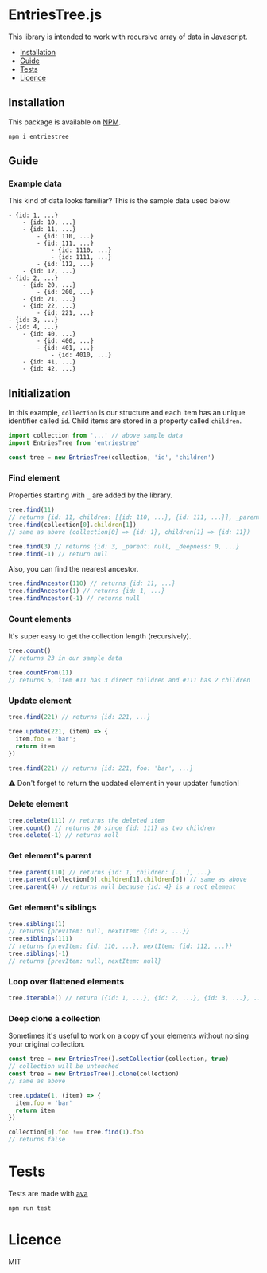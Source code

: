 # EntriesTree.js

This library is intended to work with recursive array of data in Javascript.

- [Installation](#installation)
- [Guide](#guide)
- [Tests](#tests)
- [Licence](#licence)

## Installation

This package is available on [NPM](https://www.npmjs.com/package/entriestree).

`npm i entriestree`

## Guide

### Example data

This kind of data looks familiar? This is the sample data used below.

```
- {id: 1, ...}
	- {id: 10, ...}
	- {id: 11, ...}
		- {id: 110, ...}
		- {id: 111, ...}
			- {id: 1110, ...}
			- {id: 1111, ...}
		- {id: 112, ...}
	- {id: 12, ...}
- {id: 2, ...}
	- {id: 20, ...}
		- {id: 200, ...}
	- {id: 21, ...}
	- {id: 22, ...}
		- {id: 221, ...}
- {id: 3, ...}
- {id: 4, ...}
	- {id: 40, ...}
		- {id: 400, ...}
		- {id: 401, ...}
			- {id: 4010, ...}
	- {id: 41, ...}
	- {id: 42, ...}
```

## Initialization

In this example, `collection` is our structure and each item has an unique identifier called `id`. Child items are
stored in a property called `children`.

```js
import collection from '...' // above sample data
import EntriesTree from 'entriestree'

const tree = new EntriesTree(collection, 'id', 'children')
```

### Find element

Properties starting with `_` are added by the library.

```js
tree.find(11)
// returns {id: 11, children: [{id: 110, ...}, {id: 111, ...}], _parent: 1, _deepness: 1}
tree.find(collection[0].children[1])
// same as above (collection[0] => {id: 1}, children[1] => {id: 11})

tree.find(3) // returns {id: 3, _parent: null, _deepness: 0, ...}
tree.find(-1) // return null
```

Also, you can find the nearest ancestor.

```js
tree.findAncestor(110) // returns {id: 11, ...}
tree.findAncestor(1) // returns {id: 1, ...}
tree.findAncestor(-1) // returns null
```

### Count elements

It's super easy to get the collection length (recursively).

```js
tree.count()
// returns 23 in our sample data

tree.countFrom(11)
// returns 5, item #11 has 3 direct children and #111 has 2 children
````

### Update element

```js
tree.find(221) // returns {id: 221, ...}

tree.update(221, (item) => {
  item.foo = 'bar';
  return item
})

tree.find(221) // returns {id: 221, foo: 'bar', ...}
```

⚠️ Don't forget to return the updated element in your updater function!

### Delete element

```js
tree.delete(111) // returns the deleted item
tree.count() // returns 20 since {id: 111} as two children
tree.delete(-1) // returns null
```

### Get element's parent

```js
tree.parent(110) // returns {id: 1, children: [...], ...}
tree.parent(collection[0].children[1].children[0]) // same as above
tree.parent(4) // returns null because {id: 4} is a root element
```

### Get element's siblings

```js
tree.siblings(1)
// returns {prevItem: null, nextItem: {id: 2, ...}}
tree.siblings(111)
// returns {prevItem: {id: 110, ...}, nextItem: {id: 112, ...}}
tree.siblings(-1)
// returns {prevItem: null, nextItem: null}
```

### Loop over flattened elements

```js
tree.iterable() // return [{id: 1, ...}, {id: 2, ...}, {id: 3, ...}, ...]
```

### Deep clone a collection

Sometimes it's useful to work on a copy of your elements without noising your original collection.

```js
const tree = new EntriesTree().setCollection(collection, true)
// collection will be untouched
const tree = new EntriesTree().clone(collection)
// same as above

tree.update(1, (item) => {
  item.foo = 'bar'
  return item
})

collection[0].foo !== tree.find(1).foo
// returns false
```

# Tests

Tests are made with [ava](https://github.com/avajs/ava)

`npm run test`

# Licence

MIT
